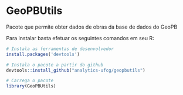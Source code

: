 # GeoPBUtils

Pacote que permite obter dados de obras da base de dados do GeoPB 

Para instalar basta efetuar os seguintes comandos em seu R:

```R
# Instala as ferramentas de desenvolvedor
install.packages('devtools')

# Instala o pacote a partir do github
devtools::install_github("analytics-ufcg/geopbutils")

# Carrega o pacote
library(GeoPBUtils)
```
